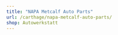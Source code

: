 ```yaml
---
title: "NAPA Metcalf Auto Parts"
url: /carthage/napa-metcalf-auto-parts/
shop: Autowerkstatt
---
```

